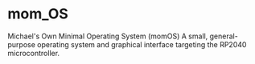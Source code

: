 # mom_OS
 Michael's Own Minimal Operating System (momOS)
A small, general-purpose operating system and graphical interface targeting the RP2040 microcontroller.